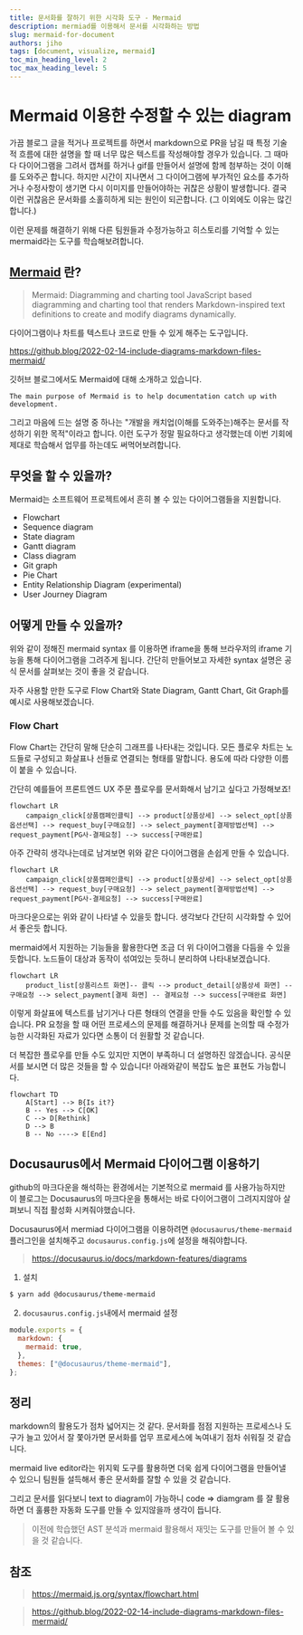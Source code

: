 ```yaml
---
title: 문서화를 잘하기 위한 시각화 도구 - Mermaid
description: mermiad를 이용해서 문서를 시각화하는 방법
slug: mermaid-for-document
authors: jiho
tags: [document, visualize, mermaid]
toc_min_heading_level: 2
toc_max_heading_level: 5
---
```


# Mermaid 이용한 수정할 수 있는 diagram

가끔 블로그 글을 적거나 프로젝트를 하면서 markdown으로 PR을 남길 때 특정 기술적 흐름에 대한 설명을 할 때 너무 많은 텍스트를 작성해야할 경우가 있습니다. 그 때마다 다이어그램을 그려서 캡쳐를 하거나 gif를 만들어서 설명에 함께 첨부하는 것이 이해를 도와주곤 합니다. 하지만 시간이 지나면서 그 다이어그램에 부가적인 요소를 추가하거나 수정사항이 생기면 다시 이미지를 만들어야하는 귀찮은 상황이 발생합니다. 결국 이런 귀찮음은 문서화를 소홀히하게 되는 원인이 되곤합니다. (그 이외에도 이유는 많긴합니다.)

이런 문제를 해결하기 위해 다른 팀원들과 수정가능하고 히스토리를 기억할 수 있는 mermaid라는 도구를 학습해보려합니다.

<!--truncate-->

## [Mermaid](https://mermaid.js.org/) 란?

> Mermaid: Diagramming and charting tool
> JavaScript based diagramming and charting tool that renders Markdown-inspired text definitions to create and modify diagrams dynamically.

다이어그램이나 차트를 텍스트나 코드로 만들 수 있게 해주는 도구입니다.

https://github.blog/2022-02-14-include-diagrams-markdown-files-mermaid/

깃허브 블로그에서도 Mermaid에 대해 소개하고 있습니다.

`The main purpose of Mermaid is to help documentation catch up with development.`

그리고 마음에 드는 설명 중 하나는 "개발을 캐치업(이해를 도와주는)해주는 문서를 작성하기 위한 목적"이라고 합니다. 이런 도구가 정말 필요하다고 생각했는데 이번 기회에 제대로 학습해서 업무를 하는데도 써먹어보려합니다.

## 무엇을 할 수 있을까?

Mermaid는 소프트웨어 프로젝트에서 흔히 볼 수 있는 다이어그램들을 지원합니다.

- Flowchart
- Sequence diagram
- State diagram
- Gantt diagram
- Class diagram
- Git graph
- Pie Chart
- Entity Relationship Diagram (experimental)
- User Journey Diagram

## 어떻게 만들 수 있을까?

위와 같이 정해진 mermaid syntax 를 이용하면 iframe을 통해 브라우저의 iframe 기능을 통해 다이어그램을 그려주게 됩니다. 간단히 만들어보고 자세한 syntax 설명은 공식 문서를 살펴보는 것이 좋을 것 같습니다.

자주 사용할 만한 도구로 Flow Chart와 State Diagram, Gantt Chart, Git Graph를 예시로 사용해보겠습니다.

### Flow Chart

Flow Chart는 간단히 말해 단순히 그래프를 나타내는 것입니다. 모든 플로우 차트는 노드들로 구성되고 화살표나 선들로 연결되는 형태를 말합니다. 용도에 따라 다양한 이름이 붙을 수 있습니다.

간단히 예를들어 프론트엔드 UX 주문 플로우를 문서화해서 남기고 싶다고 가정해보죠!

```mermaid
flowchart LR
    campaign_click[상품캠페인클릭] --> product[상품상세] --> select_opt[상품옵션선택] --> request_buy[구매요청] --> select_payment[결제방법선택] --> request_payment[PG사-결제요청] --> success[구매완료]
```

아주 간략히 생각나는데로 남겨보면 위와 같은 다이어그램을 손쉽게 만들 수 있습니다.

```text
flowchart LR
    campaign_click[상품캠페인클릭] --> product[상품상세] --> select_opt[상품옵션선택] --> request_buy[구매요청] --> select_payment[결제방법선택] --> request_payment[PG사-결제요청] --> success[구매완료]
```

마크다운으로는 위와 같이 나타낼 수 있을듯 합니다. 생각보다 간단히 시각화할 수 있어서 좋은듯 합니다.

mermaid에서 지원하는 기능들을 활용한다면 조금 더 위 다이어그램을 다듬을 수 있을듯합니다. 노드들이 대상과 동작이 섞여있는 듯하니 분리하여 나타내보겠습니다.

```mermaid
flowchart LR
    product_list[상품리스트 화면]-- 클릭 --> product_detail[상품상세 화면] -- 구매요청 --> select_payment[결제 화면] -- 결제요청 --> success[구매완료 화면]
```

이렇게 화살표에 텍스트를 남기거나 다른 형태의 연결을 만들 수도 있음을 확인할 수 있습니다. PR 요청을 할 때 어떤 프로세스의 문제를 해결하거나 문제를 논의할 때 수정가능한 시각화된 자료가 있다면 소통이 더 원활할 것 같습니다.

더 복잡한 플로우를 만들 수도 있지만 지면이 부족하니 더 설명하진 않겠습니다. 공식문서를 보시면 더 많은 것들을 할 수 있습니다! 아래와같이 복잡도 높은 표현도 가능합니다.

```mermaid
flowchart TD
    A[Start] --> B{Is it?}
    B -- Yes --> C[OK]
    C --> D[Rethink]
    D --> B
    B -- No ----> E[End]
```

## Docusaurus에서 Mermaid 다이어그램 이용하기

github의 마크다운을 해석하는 환경에서는 기본적으로 mermaid 를 사용가능하지만 이 블로그는 Docusaurus의 마크다운을 통해서는 바로 다이어그램이 그려지지않아 살펴보니 직접 활성화 시켜줘야했습니다.

Docusaurus에서 mermiad 다이어그램을 이용하려면 `@docusaurus/theme-mermaid` 플러그인을 설치해주고 `docusaurus.config.js`에 설정을 해줘야합니다.

> https://docusaurus.io/docs/markdown-features/diagrams

1. 설치

```bash
$ yarn add @docusaurus/theme-mermaid
```

2. `docusaurus.config.js`내에서 mermaid 설정

```javascript
module.exports = {
  markdown: {
    mermaid: true,
  },
  themes: ["@docusaurus/theme-mermaid"],
};
```

## 정리

markdown의 활용도가 점차 넓어지는 것 같다. 문서화를 점점 지원하는 프로세스나 도구가 늘고 있어서 잘 쫓아가면 문서화를 업무 프로세스에 녹여내기 점차 쉬워질 것 같습니다.

mermaid live editor라는 위지윅 도구를 활용하면 더욱 쉽게 다이어그램을 만들어낼 수 있으니 팀원들 설득해서 좋은 문서화를 잘할 수 있을 것 같습니다.

그리고 문서를 읽다보니 text to diagram이 가능하니 code => diamgram 를 잘 활용하면 더 훌륭한 자동화 도구를 만들 수 있지않을까 생각이 듭니다.

> 이전에 학습했던 AST 분석과 mermaid 활용해서 재밋는 도구를 만들어 볼 수 있을 것 같습니다.

## 참조

> https://mermaid.js.org/syntax/flowchart.html

> https://github.blog/2022-02-14-include-diagrams-markdown-files-mermaid/
